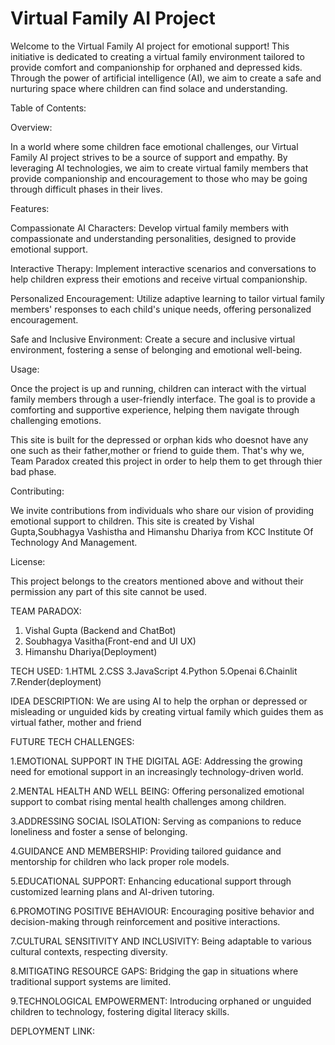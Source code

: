 # Virtual Family AI Project

Welcome to the Virtual Family AI project for emotional support! This initiative is dedicated to creating a virtual family environment tailored to provide comfort and companionship for orphaned and depressed kids. Through the power of artificial intelligence (AI), we aim to create a safe and nurturing space where children can find solace and understanding.

Table of Contents:

Overview:

In a world where some children face emotional challenges, our Virtual Family AI project strives to be a source of support and empathy. By leveraging AI technologies, we aim to create virtual family members that provide companionship and encouragement to those who may be going through difficult phases in their lives.

Features:

Compassionate AI Characters: Develop virtual family members with compassionate and understanding personalities, designed to provide emotional support.

Interactive Therapy: Implement interactive scenarios and conversations to help children express their emotions and receive virtual companionship.

Personalized Encouragement: Utilize adaptive learning to tailor virtual family members' responses to each child's unique needs, offering personalized encouragement.

Safe and Inclusive Environment: Create a secure and inclusive virtual environment, fostering a sense of belonging and emotional well-being.

Usage:

Once the project is up and running, children can interact with the virtual family members through a user-friendly interface. The goal is to provide a comforting and supportive experience, helping them navigate through challenging emotions.

This site is built for the depressed or orphan kids who doesnot have any one such as their father,mother or friend to guide them. That's why we, Team Paradox created this project in order to help them to get through thier bad phase.


Contributing:

We invite contributions from individuals who share our vision of providing emotional support to children. This site is created by Vishal Gupta,Soubhagya Vashistha and Himanshu Dhariya from KCC Institute Of Technology And Management.

License:

This project belongs to the creators mentioned above and without their permission any part of this site cannot be used.


TEAM PARADOX:
1. Vishal Gupta (Backend and ChatBot)
2. Soubhagya Vasitha(Front-end and UI UX)
3. Himanshu Dhariya(Deployment)

TECH USED:
1.HTML
2.CSS
3.JavaScript
4.Python
5.Openai
6.Chainlit
7.Render(deployment)

IDEA DESCRIPTION:
We are using AI to help the orphan or depressed or misleading or unguided kids by creating virtual family which guides them as virtual father, mother and friend

FUTURE TECH CHALLENGES:

1.EMOTIONAL SUPPORT IN THE DIGITAL AGE: Addressing the growing need for emotional support in an increasingly technology-driven world.

2.MENTAL HEALTH AND WELL BEING: Offering personalized emotional support to combat rising mental health challenges among children.

3.ADDRESSING SOCIAL ISOLATION: Serving as companions to reduce loneliness and foster a sense of belonging.

4.GUIDANCE AND MEMBERSHIP: Providing tailored guidance and mentorship for children who lack proper role models.

5.EDUCATIONAL SUPPORT: Enhancing educational support through customized learning plans and AI-driven tutoring.

6.PROMOTING POSITIVE BEHAVIOUR: Encouraging positive behavior and decision-making through reinforcement and positive interactions.

7.CULTURAL SENSITIVITY AND INCLUSIVITY: Being adaptable to various cultural contexts, respecting diversity.

8.MITIGATING RESOURCE GAPS: Bridging the gap in situations where traditional support systems are limited.

9.TECHNOLOGICAL EMPOWERMENT: Introducing orphaned or unguided children to technology, fostering digital literacy skills.


DEPLOYMENT LINK:


